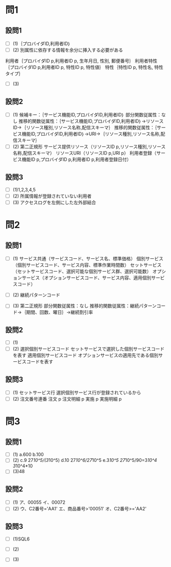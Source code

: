 # 問1

## 設問1

- [ ] (1)｛プロバイダID,利用者ID｝
- [ ] (2)
別属性に依存する情報を余分に挿入する必要がある

利用者｛プロバイダID p,利用者ID p, 生年月日, 性別, 郵便番号｝
利用者特性｛プロバイダID p,利用者ID p, 特性ID p, 特性値｝
特性｛特性ID p, 特性名, 特性タイプ｝

- [ ] (3)

## 設問2

- [ ] (1)
候補キー：｛サービス機能ID,プロバイダID,利用者ID｝
部分関数従属性：なし
推移的関数従属性：｛サービス機能ID,プロバイダID,利用者ID｝→リソースID→｛リソース種別,リソース名称,配信スキーマ｝
推移的関数従属性：｛サービス機能ID,プロバイダID,利用者ID｝→URI→｛リソース種別,リソース名称,配信スキーマ｝
- [ ] (2)
第二正規形
サービス提供リソース（リソースID p,リソース種別,リソース名称,配信スキーマ）
リソースURI（リソースID p,URI p）
利用者登録（サービス機能ID p,プロバイダID p,利用者ID p,利用者登録日付）

## 設問3

- [ ] (1)1,2,3,4,5
- [ ] (2)
所属情報が登録されていない利用者
- [ ] (3)
アクセスログを左側にした左外部結合

# 問2

## 設問1

- [ ] (1)
サービス共通（サービスコード、サービス名、標準価格）
個別サービス（個別サービスコード、サービス内容、標準作業時間数）
セットサービス（セットサービスコード、選択可能な個別サービス群、選択可能数）
オプションサービス（オプションサービスコード、サービス内容、適用個別サービスコード）

- [ ] (2)
継続パターンコード

- [ ] (3)
第二正規形
部分関数従属性：なし
推移的関数従属性：継続パターンコード→｛期間、回数、曜日｝→継続割引率

## 設問2

- [ ] (1)
- [ ] (2)
選択個別サービスコード
セットサービスで選択した個別サービスコードを表す
適用個別サービスコード
オプションサービスの適用先である個別サービスコードを表す

## 設問3

- [ ] (1)
セットサービス行
選択個別サービス行が登録されているから
- [ ] (2)
注文番号連番
注文 p
注文明細 p
実施 p
実施明細 p

# 問3

## 設問1

- [ ] (1)
a.600
b.100
- [ ] (2)
c.9
27*10^5/(3*10^5)
d.10
27*10^6/27*10^5
e.3*10^5
27*10^5/90=3*10^4
3*10^4*10
- [ ] (3)48

## 設問2

- [ ] (1)
ア、00055
イ、00072
- [ ] (2)
ウ、C2番号='AA1'
エ、商品番号>'00051'
オ、C2番号>='AA2'

## 設問3

- [ ] (1)SQL6

- [ ] (2)
- [ ] (3)
